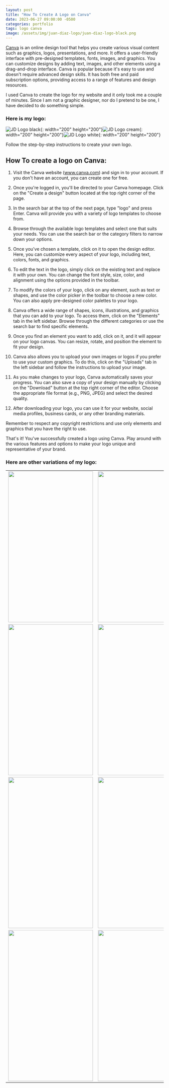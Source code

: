 ```yaml
---
layout: post
title: "How To Create A Logo on Canva"
date: 2023-06-27 09:00:00 -0500
categories: portfolio
tags: logo canva
image: /assets/img/juan-diaz-logo/juan-diaz-logo-black.png
---
```


[Canva](https://www.canva.com/) is an online design tool that helps you create various visual content such as graphics, logos, presentations, and more. It offers a user-friendly interface with pre-designed templates, fonts, images, and graphics. You can customize designs by adding text, images, and other elements using a drag-and-drop interface. Canva is popular because it's easy to use and doesn't require advanced design skills. It has both free and paid subscription options, providing access to a range of features and design resources.

I used Canva to create the logo for my website and it only took me a couple of minutes.
Since I am not a graphic designer, nor do I pretend to be one, I have decided to do something simple.

### Here is my logo:

![JD Logo black](/assets/img/juan-diaz-logo/juan-diaz-logo-black.png){: width="200" height="200"}![JD Logo cream](/assets/img/juan-diaz-logo/juan-diaz-logo-cream.png){: width="200" height="200"}![JD Logo white](/assets/img/juan-diaz-logo/juan-diaz-logo-white.png){: width="200" height="200"}

Follow the step-by-step instructions to create your own logo.

## How To create a logo on Canva:

1. Visit the Canva website (www.canva.com) and sign in to your account. If you don't have an account, you can create one for free.

2. Once you're logged in, you'll be directed to your Canva homepage. Click on the "Create a design" button located at the top right corner of the page.

3. In the search bar at the top of the next page, type "logo" and press Enter. Canva will provide you with a variety of logo templates to choose from.

4. Browse through the available logo templates and select one that suits your needs. You can use the search bar or the category filters to narrow down your options.

5. Once you've chosen a template, click on it to open the design editor. Here, you can customize every aspect of your logo, including text, colors, fonts, and graphics.

6. To edit the text in the logo, simply click on the existing text and replace it with your own. You can change the font style, size, color, and alignment using the options provided in the toolbar.

7. To modify the colors of your logo, click on any element, such as text or shapes, and use the color picker in the toolbar to choose a new color. You can also apply pre-designed color palettes to your logo.

8. Canva offers a wide range of shapes, icons, illustrations, and graphics that you can add to your logo. To access them, click on the "Elements" tab in the left sidebar. Browse through the different categories or use the search bar to find specific elements.

9. Once you find an element you want to add, click on it, and it will appear on your logo canvas. You can resize, rotate, and position the element to fit your design.

10. Canva also allows you to upload your own images or logos if you prefer to use your custom graphics. To do this, click on the "Uploads" tab in the left sidebar and follow the instructions to upload your image.

11. As you make changes to your logo, Canva automatically saves your progress. You can also save a copy of your design manually by clicking on the "Download" button at the top right corner of the editor. Choose the appropriate file format (e.g., PNG, JPEG) and select the desired quality.

12. After downloading your logo, you can use it for your website, social media profiles, business cards, or any other branding materials.

Remember to respect any copyright restrictions and use only elements and graphics that you have the right to use.

That's it! You've successfully created a logo using Canva. Play around with the various features and options to make your logo unique and representative of your brand.

### Here are other variations of my logo:

<!-- ![JD Logo white](){: width="300" height="300"} -->

<table>
  <tr>
    <td><img src="/assets/img/juan-diaz-logo/jd-huge-logo.png" width=270 height=480></td>
    <td><img src="/assets/img/juan-diaz-logo/juan-diaz-big-logo.png" width=270 height=480></td>
    <td><img src="/assets/img/juan-diaz-logo/jd-juan-diaz-logo-black.png" width=270 height=480></td>
  </tr>
  <tr>
    <td><img src="/assets/img/juan-diaz-logo/jd-logo-black.png" width=270 height=480></td>
    <td><img src="/assets/img/juan-diaz-logo/jd-logo-cream.png" width=270 height=480></td>
    <td><img src="/assets/img/juan-diaz-logo/jd-logo-white.png" width=270 height=480></td>
  </tr>
    <tr>
    <td><img src="/assets/img/juan-diaz-logo/juan-diaz-logo-black.png" width=270 height=480></td>
    <td><img src="/assets/img/juan-diaz-logo/juan-diaz-logo-cream.png" width=270 height=480></td>
    <td><img src="/assets/img/juan-diaz-logo/juan-diaz-logo-white.png" width=270 height=480></td>
  </tr>
    <tr>
    <td><img src="/assets/img/juan-diaz-logo/juan-diaz-logo-black-small.png" width=270 height=480></td>
    <td><img src="/assets/img/juan-diaz-logo/juan-diaz-logo-cream-small.png" width=270 height=480></td>
    <td><img src="/assets/img/juan-diaz-logo/juan-diaz-logo-white-small.png" width=270 height=480></td>
  </tr>
 </table>
